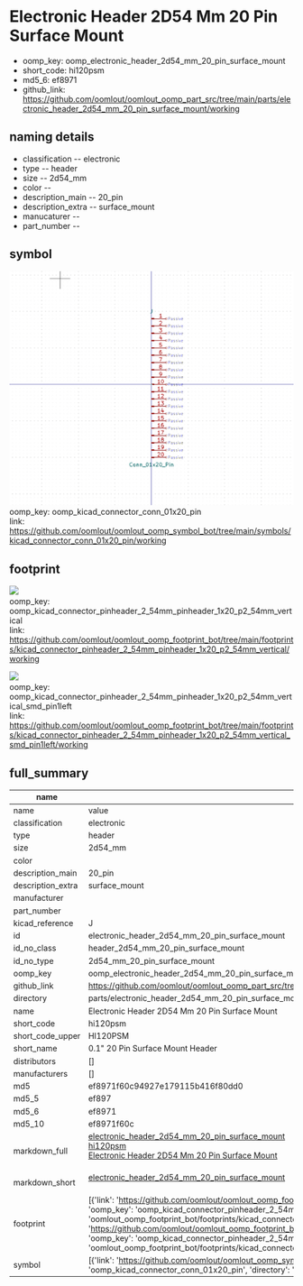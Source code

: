 # Electronic Header 2D54 Mm 20 Pin Surface Mount

  
* oomp_key: oomp_electronic_header_2d54_mm_20_pin_surface_mount 
* short_code: hi120psm
* md5_6: ef8971  
* github_link: https://github.com/oomlout/oomlout_oomp_part_src/tree/main/parts/electronic_header_2d54_mm_20_pin_surface_mount/working  
## naming details
* classification -- electronic
* type -- header
* size -- 2d54_mm
* color -- 
* description_main -- 20_pin
* description_extra -- surface_mount
* manucaturer -- 
* part_number -- 



## symbol

![](symbol/0/working/working_600.png)  
oomp_key: oomp_kicad_connector_conn_01x20_pin  
link: https://github.com/oomlout/oomlout_oomp_symbol_bot/tree/main/symbols/kicad_connector_conn_01x20_pin/working  

## footprint

![](footprint/0/working/working_600.png)  
oomp_key: oomp_kicad_connector_pinheader_2_54mm_pinheader_1x20_p2_54mm_vertical  
link: https://github.com/oomlout/oomlout_oomp_footprint_bot/tree/main/footprints/kicad_connector_pinheader_2_54mm_pinheader_1x20_p2_54mm_vertical/working  

![](footprint/0/working/working_600.png)  
oomp_key: oomp_kicad_connector_pinheader_2_54mm_pinheader_1x20_p2_54mm_vertical_smd_pin1left  
link: https://github.com/oomlout/oomlout_oomp_footprint_bot/tree/main/footprints/kicad_connector_pinheader_2_54mm_pinheader_1x20_p2_54mm_vertical_smd_pin1left/working  

## full_summary
| name | value | 
| --- | --- | 
| name | value | 
| classification | electronic | 
| type | header | 
| size | 2d54_mm | 
| color |  | 
| description_main | 20_pin | 
| description_extra | surface_mount | 
| manufacturer |  | 
| part_number |  | 
| kicad_reference | J | 
| id | electronic_header_2d54_mm_20_pin_surface_mount | 
| id_no_class | header_2d54_mm_20_pin_surface_mount | 
| id_no_type | 2d54_mm_20_pin_surface_mount | 
| oomp_key | oomp_electronic_header_2d54_mm_20_pin_surface_mount | 
| github_link | https://github.com/oomlout/oomlout_oomp_part_src/tree/main/parts/electronic_header_2d54_mm_20_pin_surface_mount/working | 
| directory | parts/electronic_header_2d54_mm_20_pin_surface_mount | 
| name | Electronic Header 2D54 Mm 20 Pin Surface Mount | 
| short_code | hi120psm | 
| short_code_upper | HI120PSM | 
| short_name | 0.1" 20 Pin Surface Mount Header | 
| distributors | [] | 
| manufacturers | [] | 
| md5 | ef8971f60c94927e179115b416f80dd0 | 
| md5_5 | ef897 | 
| md5_6 | ef8971 | 
| md5_10 | ef8971f60c | 
| markdown_full | [electronic_header_2d54_mm_20_pin_surface_mount](https://github.com/oomlout/oomlout_oomp_part_src/tree/main/parts/electronic_header_2d54_mm_20_pin_surface_mount/working)<br>[hi120psm](https://github.com/oomlout/oomlout_oomp_part_src/tree/main/parts/electronic_header_2d54_mm_20_pin_surface_mount/working)<br>[Electronic Header 2D54 Mm 20 Pin Surface Mount](https://github.com/oomlout/oomlout_oomp_part_src/tree/main/parts/electronic_header_2d54_mm_20_pin_surface_mount/working)<br><br> | 
| markdown_short | [electronic_header_2d54_mm_20_pin_surface_mount](https://github.com/oomlout/oomlout_oomp_part_src/tree/main/parts/electronic_header_2d54_mm_20_pin_surface_mount/working)<br><br> | 
| footprint | [{'link': 'https://github.com/oomlout/oomlout_oomp_footprint_bot/tree/main/foootprntss/kicad_connector_pinheader_2_54mm_pinheader_1x20_p2_54mm_vertical', 'oomp_key': 'oomp_kicad_connector_pinheader_2_54mm_pinheader_1x20_p2_54mm_vertical', 'directory': 'oomlout_oomp_footprint_bot/footprints/kicad_connector_pinheader_2_54mm_pinheader_1x20_p2_54mm_vertical//working/working.kicad_mod'}, {'link': 'https://github.com/oomlout/oomlout_oomp_footprint_bot/tree/main/foootprntss/kicad_connector_pinheader_2_54mm_pinheader_1x20_p2_54mm_vertical_smd_pin1left', 'oomp_key': 'oomp_kicad_connector_pinheader_2_54mm_pinheader_1x20_p2_54mm_vertical_smd_pin1left', 'directory': 'oomlout_oomp_footprint_bot/footprints/kicad_connector_pinheader_2_54mm_pinheader_1x20_p2_54mm_vertical_smd_pin1left//working/working.kicad_mod'}] | 
| symbol | [{'link': 'https://github.com/oomlout/oomlout_oomp_symbol_bot/tree/main/symbols/kicad_connector_conn_01x20_pin', 'oomp_key': 'oomp_kicad_connector_conn_01x20_pin', 'directory': 'oomlout_oomp_symbol_bot/symbols/kicad_connector_conn_01x20_pin//working/working.kicad_sym'}] | 
